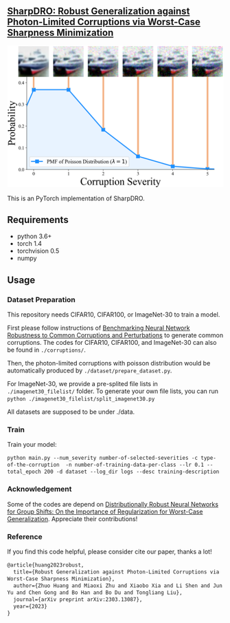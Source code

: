 ## [SharpDRO: Robust Generalization against Photon-Limited Corruptions via Worst-Case Sharpness Minimization](https://arxiv.org/pdf/2303.13087.pdf)

![SharpDRO Overview](images/photon-limited-corruption.png)


This is an PyTorch implementation of SharpDRO.

## Requirements
- python 3.6+
- torch 1.4
- torchvision 0.5
- numpy

## Usage

### Dataset Preparation
This repository needs CIFAR10, CIFAR100, or ImageNet-30 to train a model.

First please follow instructions of [Benchmarking Neural Network Robustness to Common Corruptions and Perturbations](https://github.com/hendrycks/robustness) to generate common corruptions. The codes for CIFAR10, CIFAR100, and ImageNet-30 can also be found in `./corruptions/`.

Then, the photon-limited corruptions with poisson distribution would be automatically produced by `./dataset/prepare_dataset.py`.

For ImageNet-30, we provide a pre-splited file lists in `./imagenet30_filelist/` folder. To generate your own file lists, you can run `python ./imagenet30_filelist/split_imagenet30.py`

All datasets are supposed to be under ./data.

### Train
Train your model:

```
python main.py --num_severity number-of-selected-severities -c type-of-the-corruption  -n number-of-training-data-per-class --lr 0.1 --total_epoch 200 -d dataset --log_dir logs --desc training-description
```

### Acknowledgement
Some of the codes are depend on [Distributionally Robust Neural Networks for Group Shifts: On the Importance of Regularization for Worst-Case Generalization](https://github.com/kohpangwei/group_DRO). 
 Appreciate their contributions!

### Reference
If you find this code helpful, please consider cite our paper, thanks a lot!

```
@article{huang2023robust,
  title={Robust Generalization against Photon-Limited Corruptions via Worst-Case Sharpness Minimization}, 
  author={Zhuo Huang and Miaoxi Zhu and Xiaobo Xia and Li Shen and Jun Yu and Chen Gong and Bo Han and Bo Du and Tongliang Liu},
  journal={arXiv preprint arXiv:2303.13087},
  year={2023}
}
```

